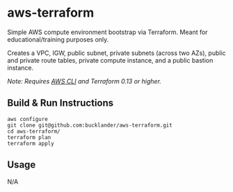 # aws-terraform

Simple AWS compute environment bootstrap via Terraform. Meant for educational/training purposes only. 

Creates a VPC, IGW, public subnet, private subnets (across two AZs), public and private route tables, private compute instance, and a public bastion instance.

_Note: Requires [AWS CLI](https://docs.aws.amazon.com/cli/latest/userguide/cli-chap-install.html) and Terraform 0.13 or higher._

## Build & Run Instructions
```
aws configure
git clone git@github.com:bucklander/aws-terraform.git
cd aws-terraform/
terraform plan
terraform apply
```

## Usage
N/A